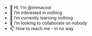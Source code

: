 - 👋 Hi, I’m @immacool
- 👀 I’m interested in nothing
- 🌱 I’m currently learning nothing
- 💞️ I’m looking to collaborate on nobody
- 📫 How to reach me - in no way

<!---
immacool/immacool is a ✨ special ✨ repository because its `README.md` (this file) appears on your GitHub profile.
You can click the Preview link to take a look at your changes.
--->
